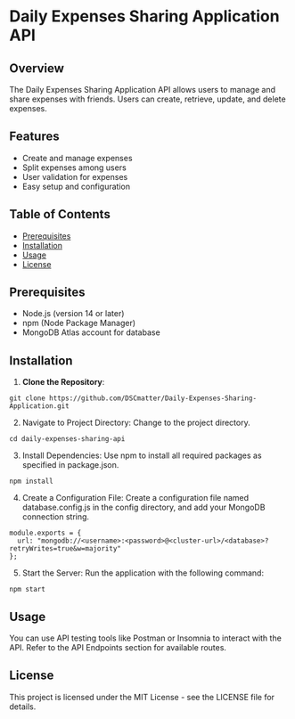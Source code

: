 # Daily Expenses Sharing Application API

## Overview
The Daily Expenses Sharing Application API allows users to manage and share expenses with friends. Users can create, retrieve, update, and delete expenses. 

## Features
- Create and manage expenses
- Split expenses among users
- User validation for expenses
- Easy setup and configuration

## Table of Contents
- [Prerequisites](#prerequisites)
- [Installation](#installation)
- [Usage](#usage)
- [License](#license)

## Prerequisites
- Node.js (version 14 or later)
- npm (Node Package Manager)
- MongoDB Atlas account for database

## Installation
1. **Clone the Repository**:
```
git clone https://github.com/DSCmatter/Daily-Expenses-Sharing-Application.git
```
2. Navigate to Project Directory: Change to the project directory.
  ```
  cd daily-expenses-sharing-api
  ```
3. Install Dependencies: Use npm to install all required packages as specified in package.json.
  ```
  npm install
  ```
4. Create a Configuration File: Create a configuration file named database.config.js in the config directory, and add your MongoDB connection string.
  ```
  module.exports = {
    url: "mongodb://<username>:<password>@<cluster-url>/<database>?retryWrites=true&w=majority"
};
  ```
5. Start the Server: Run the application with the following command:
  ```
  npm start
  ```

## Usage
You can use API testing tools like Postman or Insomnia to interact with the API. Refer to the API Endpoints section for available routes.

## License
This project is licensed under the MIT License - see the LICENSE file for details.
  
